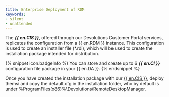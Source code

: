 ```yaml
---
title: Enterprise Deployment of RDM
keywords:
- silent
- unattended
---
```

The ***{{ en.CIS }}***, offered through our Devolutions Customer Portal services, replicates the configuration from a {{ en.RDM }} instance. This configuration is used to create an installer file (*.rdi), which will be used to create the installation package intended for distribution.

{% snippet icon.badgeInfo %}
You can store and create up to 6 ***{{ en.CI }}*** configuration file package in your {{ en.DA }}.
{% endsnippet %}

Once you have created the installation package with our [{{ en.CIS }}](/rdm/windows/installation/client/custom-installer-service/), deploy themsi and copy the default.cfg in the installation folder, who by default is under %ProgramFiles(x86)%\Devolutions\RemoteDesktopManager.
